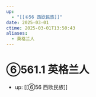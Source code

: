 ```yaml
---
up:
  - "[[⑥56 西欧民族]]"
date: 2025-03-01
ctime: 2025-03-01T13:50:43
aliases:
  - 英格兰人
---
```


# ⑥561.1 英格兰人

- up: [[⑥56 西欧民族]]
